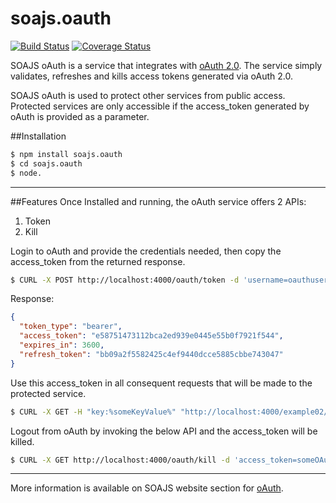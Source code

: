 # soajs.oauth
[![Build Status](https://travis-ci.org/soajs/soajs.oauth.svg?branch=master)](https://travis-ci.org/soajs/soajs.oauth)
[![Coverage Status](https://coveralls.io/repos/soajs/soajs.oauth/badge.png)](https://coveralls.io/r/soajs/soajs.oauth)

SOAJS oAuth is a service that integrates with [oAuth 2.0](http://www.oauth.org).
The service simply validates, refreshes and kills access tokens generated via oAuth 2.0.

SOAJS oAuth is used to protect other services from public access.
Protected services are only accessible if the access_token generated by oAuth is provided as a parameter.


##Installation

```sh
$ npm install soajs.oauth
$ cd soajs.oauth
$ node.
```

---

##Features
Once Installed and running, the oAuth service offers 2 APIs:

1. Token
2. Kill

Login to oAuth and provide the credentials needed, then copy the access_token from the returned response.<br>
```bash
$ CURL -X POST http://localhost:4000/oauth/token -d 'username=oauthuser&password=oauthpass&grant_type=password'
```

Response:
```json
{
  "token_type": "bearer",
  "access_token": "e58751473112bca2ed939e0445e55b0f7921f544",
  "expires_in": 3600,
  "refresh_token": "bb09a2f5582425c4ef9440dcce5885cbbe743047"
}
```

Use this access_token in all consequent requests that will be made to the protected service.
```bash
$ CURL -X GET -H "key:%someKeyValue%" "http://localhost:4000/example02/buildName?firstName=John&lastName=Smith&access_token=e58751473112bca2ed939e0445e55b0f7921f544"
```

Logout from oAuth by invoking the below API and the access_token will be killed.
```bash
$ CURL -X GET http://localhost:4000/oauth/kill -d 'access_token=someOAuthAcessToken'
```

---

More information is available on SOAJS website section for [oAuth](http://www.soajs.org/#/documentation/oAuth).
